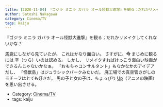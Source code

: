 ```yaml
---
title: [2020-11-04] 『ゴジラ ミニラ ガバラ オール怪獣大進撃』を観る；だれかリメイクしてくれないかな？
author: Satoshi Nakagawa
category: Cinema/TV
tags: kaiju 
---
```


『ゴジラ ミニラ ガバラ オール怪獣大進撃』を観る；だれかリメイクしてくれないかな？

 馬鹿にしながら見ていたが、
これはかなり面白い。
さすがに、**今** まじめに観るには
辛（つら）いのは認める。
しかし、
リメイクすればけっこう面白い映画ができるんじゃないかなぁ。
「おもちゃコンサルタント」もなかなかのアイデアだし、
「怪獣島」はジュラシックパークみたいだ。
廃工場での真空管さがしのモチーフはとても好きだ。
男の子と女の子は、ちょっぴり
[Up](https://en.wikipedia.org/wiki/Up_(2009_film))（アニメの映画）を思い出させる。

- Category: [Cinema/TV](https://merapano.github.io/categories.html#Cinema/TV)
- tags: kaiju 
